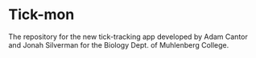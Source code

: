 # Tick-mon
The repository for the new tick-tracking app developed by Adam Cantor and Jonah Silverman for the Biology Dept. of Muhlenberg College.
